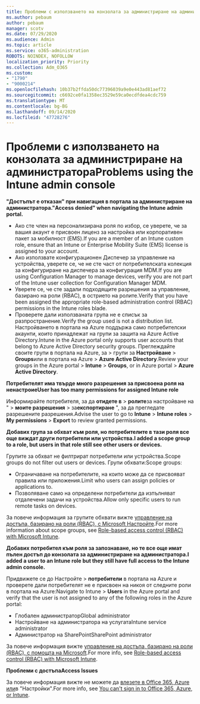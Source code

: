 ```yaml
---
title: Проблеми с използването на конзолата за администриране на администратора
ms.author: pebaum
author: pebaum
manager: scotv
ms.date: 07/29/2020
ms.audience: Admin
ms.topic: article
ms.service: o365-administration
ROBOTS: NOINDEX, NOFOLLOW
localization_priority: Priority
ms.collection: Adm_O365
ms.custom:
- "1790"
- "9000214"
ms.openlocfilehash: 10b37b2ffda50dc77396039a9e0e443ad81aef72
ms.sourcegitcommit: c6692ce0fa1358ec3529e59ca0ecdfdea4cdc759
ms.translationtype: MT
ms.contentlocale: bg-BG
ms.lasthandoff: 09/14/2020
ms.locfileid: "47728276"
---
```

# <a name="problems-using-the-intune-admin-console"></a><span data-ttu-id="4a682-102">Проблеми с използването на конзолата за администриране на администратора</span><span class="sxs-lookup"><span data-stu-id="4a682-102">Problems using the Intune admin console</span></span>

<span data-ttu-id="4a682-103">**"Достъпът е отказан" при навигация в портала за администриране на администратора.**</span><span class="sxs-lookup"><span data-stu-id="4a682-103">**"Access denied" when navigating the Intune admin portal.**</span></span>

- <span data-ttu-id="4a682-104">Ако сте член на персонализирана роля по избор, се уверете, че за вашия акаунт е присвоен лиценз за настройка или корпоративен пакет за мобилност (EMS).</span><span class="sxs-lookup"><span data-stu-id="4a682-104">If you are a member of an Intune custom role, ensure that an Intune or Enterprise Mobility Suite (EMS) license is assigned to your account.</span></span>
- <span data-ttu-id="4a682-105">Ако използвате конфигурационен Диспечер за управление на устройства, уверете се, че не сте част от потребителската колекция за конфигуриране на диспечера за конфигурация MDM.</span><span class="sxs-lookup"><span data-stu-id="4a682-105">If you are using Configuration Manager to manage devices, verify you are not part of the Intune user collection for Configuration Manager MDM.</span></span>
- <span data-ttu-id="4a682-106">Уверете се, че сте задали подходящите разрешения за управление, базирано на роли (RBAC), в острието на ролите.</span><span class="sxs-lookup"><span data-stu-id="4a682-106">Verify that you have been assigned the appropriate role-based administration control (RBAC) permissions in the Intune roles blade.</span></span>
- <span data-ttu-id="4a682-107">Проверете дали използваната група не е списък за разпространение.</span><span class="sxs-lookup"><span data-stu-id="4a682-107">Verify the group used is not a distribution list.</span></span> <span data-ttu-id="4a682-108">Настройването в портала на Azure поддържа само потребителски акаунти, които принадлежат на групи за защита на Azure Active Directory.</span><span class="sxs-lookup"><span data-stu-id="4a682-108">Intune in the Azure portal only supports user accounts that belong to Azure Active Directory security groups.</span></span> <span data-ttu-id="4a682-109">Преглеждайте своите групи в портала на Azure, за > групи за **Настройване**  >  **Groups**или в портала на Azure > **Azure Active Directory**.</span><span class="sxs-lookup"><span data-stu-id="4a682-109">Review your groups in the Azure portal > **Intune** > **Groups**, or in Azure portal > **Azure Active Directory**.</span></span>

<span data-ttu-id="4a682-110">**Потребителят има твърде много разрешения за присвоена роля на ненастроие**</span><span class="sxs-lookup"><span data-stu-id="4a682-110">**User has too many permissions for assigned Intune role**</span></span>

<span data-ttu-id="4a682-111">Информирайте потребителя, за да **отидете в**  >  **ролите**за настройване на "  >  **моите разрешения**  >  за**експортиране** ", за да прегледате разрешените разрешения.</span><span class="sxs-lookup"><span data-stu-id="4a682-111">Advise the user to go to **Intune** > **Intune roles** > **My permissions** > **Export** to review granted permissions.</span></span>

<span data-ttu-id="4a682-112">**Добавих група за обхват към роля, но потребителите в тази роля все още виждат други потребители или устройства.**</span><span class="sxs-lookup"><span data-stu-id="4a682-112">**I added a scope group to a role, but users in that role still see other users or devices.**</span></span>

<span data-ttu-id="4a682-113">Групите за обхват не филтрират потребители или устройства.</span><span class="sxs-lookup"><span data-stu-id="4a682-113">Scope groups do not filter out users or devices.</span></span> <span data-ttu-id="4a682-114">Групи обхвати:</span><span class="sxs-lookup"><span data-stu-id="4a682-114">Scope groups:</span></span>

- <span data-ttu-id="4a682-115">Ограничаване на потребителите, на които може да се присвояват правила или приложения.</span><span class="sxs-lookup"><span data-stu-id="4a682-115">Limit who users can assign policies or applications to.</span></span>
- <span data-ttu-id="4a682-116">Позволяване само на определени потребители да изпълняват отдалечени задачи на устройства.</span><span class="sxs-lookup"><span data-stu-id="4a682-116">Allow only specific users to run remote tasks on devices.</span></span>

<span data-ttu-id="4a682-117">За повече информация за групите обхвати вижте  [управление на достъпа, базирано на роли (RBAC), с Microsoft Настройте](https://docs.microsoft.com/intune/role-based-access-control).</span><span class="sxs-lookup"><span data-stu-id="4a682-117">For more information about scope groups, see  [Role-based access control (RBAC) with Microsoft Intune](https://docs.microsoft.com/intune/role-based-access-control).</span></span>

<span data-ttu-id="4a682-118">**Добавих потребител към роля за запознаване, но те все още имат пълен достъп до конзолата за администриране на администратора.**</span><span class="sxs-lookup"><span data-stu-id="4a682-118">**I added a user to an Intune role but they still have full access to the Intune admin console.**</span></span>

<span data-ttu-id="4a682-119">Придвижете се до Настройте > **потребители** в портала на Azure и проверете дали потребителят не е присвоен на никоя от следните роли в портала на Azure:</span><span class="sxs-lookup"><span data-stu-id="4a682-119">Navigate to Intune > **Users** in the Azure portal and verify that the user is not assigned to any of the following roles in the Azure portal:</span></span>

- <span data-ttu-id="4a682-120">Глобален администратор</span><span class="sxs-lookup"><span data-stu-id="4a682-120">Global administrator</span></span>
- <span data-ttu-id="4a682-121">Настройване на администратора на услугата</span><span class="sxs-lookup"><span data-stu-id="4a682-121">Intune service administrator</span></span>
- <span data-ttu-id="4a682-122">Администратор на SharePoint</span><span class="sxs-lookup"><span data-stu-id="4a682-122">SharePoint administrator</span></span>

<span data-ttu-id="4a682-123">За повече информация вижте [управление на достъпа, базирано на роли (RBAC), с помощта на Microsoft](https://docs.microsoft.com/intune/role-based-access-control).</span><span class="sxs-lookup"><span data-stu-id="4a682-123">For more info, see [Role-based access control (RBAC) with Microsoft Intune](https://docs.microsoft.com/intune/role-based-access-control).</span></span>

<span data-ttu-id="4a682-124">**Проблеми с достъпа**</span><span class="sxs-lookup"><span data-stu-id="4a682-124">**Access Issues**</span></span>

<span data-ttu-id="4a682-125">За повече информация вижте не можете да [влезете в Office 365, Azure или](https://support.microsoft.com/help/2412085/you-can-t-sign-in-to-office-365-azure-or-intune)в "Настройки".</span><span class="sxs-lookup"><span data-stu-id="4a682-125">For more info, see [You can't sign in to Office 365, Azure, or Intune](https://support.microsoft.com/help/2412085/you-can-t-sign-in-to-office-365-azure-or-intune).</span></span>